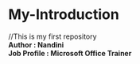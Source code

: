 # My-Introduction
//This is my first repository<br><b>
Author      : Nandini<br>
Job Profile : Microsoft Office Trainer</b><br>
